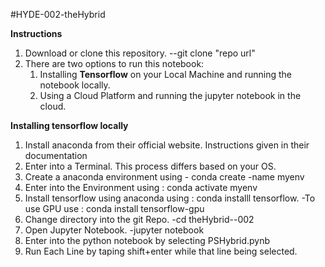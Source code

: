 #HYDE-002-theHybrid


<b>Instructions</b>
<ol>
    <li>Download or clone this repository.
            --git clone "repo url"
    </li>
    <li>There are two options to run this notebook:
        <ol>
            <li>Installing <b>Tensorflow</b> on your Local Machine and running the notebook locally.</li>
            <li>Using a Cloud Platform and running the jupyter notebook in the cloud.</li>
        </ol></li>
</ol>
<b>Installing tensorflow locally</b>
<ol>
    <li>
        Install anaconda from their official website. Instructions given in their documentation
    </li>
    <li>Enter into a Terminal. This process differs based on your OS.</li>
    <li>
        Create a anaconda environment using
            - conda create -name myenv
    </li>
    <li>
        Enter into the Environment using : conda activate myenv
    </li>
    <li>
        Install tensorflow using anaconda using : conda installl tensorflow.
            -To use GPU use : conda install tensorflow-gpu
    </li>
    <li>
        Change directory into the git Repo.
            -cd theHybrid--002
    </li>
    <li>
        Open Jupyter Notebook.
            -jupyter notebook
    </li>
    <li>
        Enter into the python notebook by selecting PSHybrid.pynb
    </li>
    <li>
        Run Each Line by taping shift+enter while that line being selected.
    </li>
</ol>
